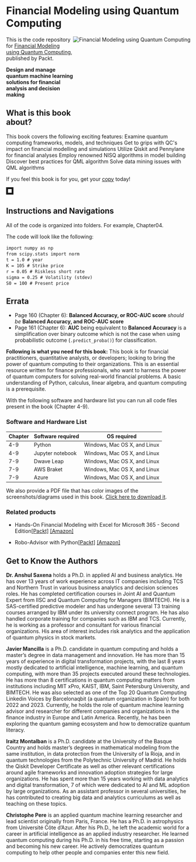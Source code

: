 # Financial Modeling using Quantum Computing

<a href="https://www.amazon.com/Financial-Modeling-using-Quantum-Computing/dp/180461842X/ref=tmm_pap_swatch_0?_encoding=UTF8&qid=&sr=&utm_source=github&utm_medium=repository&utm_campaign=9781801810135"><img src="https://m.media-amazon.com/images/I/51FpwkcMPxL.jpg" alt="Financial Modeling using Quantum Computing" height="256px" align="right"></a>

This is the code repository for [Financial Modeling using Quantum Computing](https://www.amazon.com/Financial-Modeling-using-Quantum-Computing/dp/180461842X/ref=tmm_pap_swatch_0?_encoding=UTF8&qid=&sr=&utm_source=github&utm_medium=repository&utm_campaign=9781801810135), published by Packt.

**Design and manage quantum machine learning solutions for financial analysis and decision making**

## What is this book about?

This book covers the following exciting features:
Examine quantum computing frameworks, models, and techniques
Get to grips with QC's impact on financial modelling and simulations
Utilize Qiskit and Pennylane for financial analyses
Employ renowned NISQ algorithms in model building
Discover best practices for QML algorithm
Solve data mining issues with QML algorithms

If you feel this book is for you, get your [copy](https://www.amazon.com/dp/180461842X) today!

<a href="https://www.packtpub.com/?utm_source=github&utm_medium=banner&utm_campaign=GitHubBanner"><img src="https://raw.githubusercontent.com/PacktPublishing/GitHub/master/GitHub.png" 
alt="https://www.packtpub.com/" border="5" /></a>

## Instructions and Navigations
All of the code is organized into folders. For example, Chapter04.

The code will look like the following:
```
import numpy as np 
from scipy.stats import norm 
t = 1.0 # year 
K = 105 # Strike price 
r = 0.05 # Riskless short rate 
sigma = 0.25 # Volatility (stdev) 
S0 = 100 # Present price
```

## Errata

* Page 160 (Chapter 6): **Balanced Accuracy, or ROC-AUC score** _should be_ **Balanced Accuracy, and ROC-AUC score** 
* Page 161 (Chapter 6): **AUC** being equivalent to **Balanced Accuracy** is a simplification over binary outcome which is not the case when using probabilistic outcome (```.predict_proba()```) for classification.

**Following is what you need for this book:**
This book is for financial practitioners, quantitative analysts, or developers; looking to bring the power of quantum computing to their organizations. This is an essential resource written for finance professionals, who want to harness the power of quantum computers for solving real-world financial problems. A basic understanding of Python, calculus, linear algebra, and quantum computing is a prerequisite.

With the following software and hardware list you can run all code files present in the book (Chapter 4-9).
### Software and Hardware List
| Chapter | Software required | OS required |
| -------- | ------------------------------------ | ----------------------------------- |
| 4-9 | Python | Windows, Mac OS X, and Linux  |
| 4-9 | Jupyter notebook  | Windows, Mac OS X, and Linux  |
| 7-9 | Dwave Leap | Windows, Mac OS X, and Linux |
| 7-9 | AWS Braket | Windows, Mac OS X, and Linux  |
| 7-9 | Azure | Windows, Mac OS X, and Linux |


We also provide a PDF file that has color images of the screenshots/diagrams used in this book. [Click here to download it]( https://packt.link/1xxSu).

### Related products
* Hands-On Financial Modeling with Excel for Microsoft 365 - Second Edition[[Packt]](https://www.packtpub.com/product/hands-on-financial-modeling-with-excel-for-microsoft-365-second-edition/9781803231143?utm_source=github&utm_medium=repository&utm_campaign=9781803231143) [[Amazon]](https://www.amazon.com/dp/1803231149)

 
* Robo-Advisor with Python[[Packt]](https://www.packtpub.com/product/robo-advisor-with-python/9781801819695?utm_source=github&utm_medium=repository&utm_campaign=9781801819695) [[Amazon]](https://www.amazon.com/dp/1801819696)


## Get to Know the Authors
**Dr. Anshul Saxena**
holds a Ph.D. in applied AI and business analytics. He has over 13 years of work 
experience across IT companies including TCS and Northern Trust in various business analytics and 
decision sciences roles. He has completed certification courses in Joint AI and Quantum Expert from 
IISC and Quantum Computing for Managers (BIMTECH). He is a SAS-certified predictive modeler 
and has undergone several T3 training courses arranged by IBM under its university connect program. 
He has also handled corporate training for companies such as IBM and TCS. Currently, he is working 
as a professor and consultant for various financial organizations. His area of interest includes risk 
analytics and the application of quantum physics in stock markets.

**Javier Mancilla**
is a Ph.D. candidate in quantum computing and holds a master’s degree in data 
management and innovation. He has more than 15 years of experience in digital transformation 
projects, with the last 8 years mostly dedicated to artificial intelligence, machine learning, and 
quantum computing, with more than 35 projects executed around these technologies. He has more 
than 8 certifications in quantum computing matters from institutions including MIT xPro, KAIST, 
IBM, Saint Petersburg University, and BIMTECH. He was also selected as one of the Top 20 Quantum 
Computing Linkedin Voices by Barcelonaqbit (a quantum organization in Spain) for both 2022 and 
2023. Currently, he holds the role of quantum machine learning advisor and researcher for different 
companies and organizations in the finance industry in Europe and Latin America. Recently, he has 
been exploring the quantum gaming ecosystem and how to democratize quantum literacy.

**Iraitz Montalban**
is a Ph.D. candidate at the University of the Basque Country and holds master’s 
degrees in mathematical modeling from the same institution, in data protection from the University 
of la Rioja, and in quantum technologies from the Polytechnic University of Madrid. He holds the 
Qiskit Developer Certificate as well as other relevant certifications around agile frameworks and 
innovation adoption strategies for large organizations. He has spent more than 15 years working with 
data analytics and digital transformation, 7 of which were dedicated to AI and ML adoption by large 
organizations. As an assistant professor in several universities, he has contributed to creating big data 
and analytics curriculums as well as teaching on these topics.

**Christophe Pere**
is an applied quantum machine learning researcher and lead scientist originally 
from Paris, France. He has a Ph.D. in astrophysics from Université Côte d’Azur. After his Ph.D., he 
left the academic world for a career in artificial intelligence as an applied industry researcher. He 
learned quantum computing during his Ph.D. in his free time, starting as a passion and becoming 
his new career. He actively democratizes quantum computing to help other people and companies 
enter this new field.


